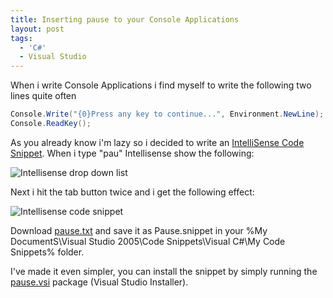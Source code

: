 ```yaml
---
title: Inserting pause to your Console Applications
layout: post
tags:
  - 'C#'
  - Visual Studio
---
```

When i write Console Applications i find myself to write the following two lines quite often

```csharp
Console.Write("{0}Press any key to continue...", Environment.NewLine);
Console.ReadKey();
```

As you already know i'm lazy so i decided to write an [IntelliSense Code Snippet](http://msdn2.microsoft.com/en-us/library/ms165392.aspx). When i type "pau" Intellisense show the following:

![Intellisense drop down list](http://www.timvw.be/wp-content/images/intellisense-drop-down-list.jpg)

Next i hit the tab button twice and i get the following effect:

![Intellisense code snippet](http://www.timvw.be/wp-content/images/intellisense-code-snippet.jpg)

Download [pause.txt](http://www.timvw.be/wp-content/code/csharp/pause.txt) and save it as Pause.snippet in your %My DocumentS\Visual Studio 2005\Code Snippets\Visual C#\My Code Snippets% folder.

I've made it even simpler, you can install the snippet by simply running the [pause.vsi](http://www.timvw.be/wp-content/code/csharp/pause.vsi) package (Visual Studio Installer).
